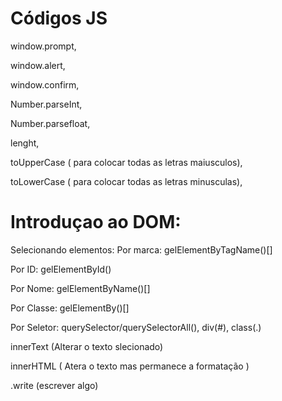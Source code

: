 # Códigos JS
window.prompt, 

window.alert,

window.confirm,

Number.parseInt,

Number.parsefloat,

lenght,

toUpperCase ( para colocar todas as letras maiusculos),

toLowerCase ( para colocar todas as letras minusculas),

# Introduçao ao DOM:

Selecionando elementos:
Por marca: gelElementByTagName()[]

Por ID: gelElementById()

Por Nome: gelElementByName()[]

Por Classe: gelElementBy()[]

Por Seletor: querySelector/querySelectorAll(), div(#), class(.)

innerText (Alterar o texto slecionado)

innerHTML ( Atera o texto mas permanece a formatação )

.write (escrever algo)






